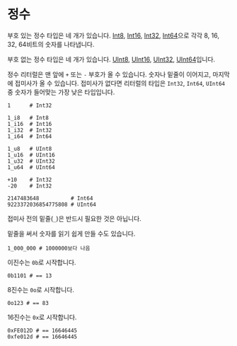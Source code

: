 # 정수

부호 있는 정수 타입은 네 개가 있습니다. [Int8](http://crystal-lang.org/api/Int8.html), [Int16](http://crystal-lang.org/api/Int16.html), [Int32](http://crystal-lang.org/api/Int32.html), [Int64](http://crystal-lang.org/api/Int64.html)으로 각각 8, 16, 32, 64비트의 숫자를 나타냅니다.

부호 없는 정수 타입은 네 개가 있습니다. [UInt8](http://crystal-lang.org/api/UInt8.html), [UInt16](http://crystal-lang.org/api/UInt16.html), [UInt32](http://crystal-lang.org/api/UInt32.html), [UInt64](http://crystal-lang.org/api/UInt64.html)입니다.

정수 리터럴은 맨 앞에 `+` 또는 `-` 부호가 올 수 있습니다. 숫자나 밑줄이 이어지고,
마지막에 접미사가 올 수 있습니다. 접미사가 없다면 리터럴의 타입은 `Int32`, 
`Int64`, `UInt64` 중 숫자가 들어맞는 가장 낮은 타입입니다.

```crystal
1      # Int32

1_i8   # Int8
1_i16  # Int16
1_i32  # Int32
1_i64  # Int64

1_u8   # UInt8
1_u16  # UInt16
1_u32  # UInt32
1_u64  # UInt64

+10    # Int32
-20    # Int32

2147483648          # Int64
9223372036854775808 # UInt64
```

접미사 전의 밑줄(`_`)은 반드시 필요한 것은 아닙니다.

밑줄을 써서 숫자를 읽기 쉽게 만들 수도 있습니다.

```crystal
1_000_000 # 1000000보다 나음
```

이진수는 `0b`로 시작합니다.

```crystal
0b1101 # == 13
```

8진수는 `0o`로 시작합니다.

```crystal
0o123 # == 83
```

16진수는 `0x`로 시작합니다.

```crystal
0xFE012D # == 16646445
0xfe012d # == 16646445
```
